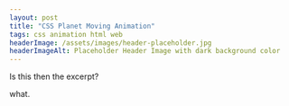 ```yaml
---
layout: post
title: "CSS Planet Moving Animation"
tags: css animation html web
headerImage: /assets/images/header-placeholder.jpg
headerImageAlt: Placeholder Header Image with dark background color
---
```


Is this then the excerpt?

what.
